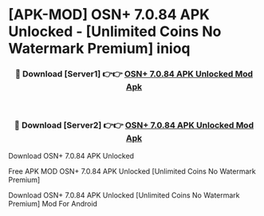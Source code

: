 # [APK-MOD] OSN+ 7.0.84 APK Unlocked - [Unlimited Coins No Watermark Premium] inioq



<div align="center">
<h3>🔴 Download [Server1] 👉👉 <a href="https://momento.my/?title=OSN+_7.0.84_APK_Unlocked">OSN+ 7.0.84 APK Unlocked Mod Apk</a></h3><br>

<h3>🔴 Download [Server2] 👉👉 <a href="https://momento.my/?title=OSN+_7.0.84_APK_Unlocked">OSN+ 7.0.84 APK Unlocked Mod Apk</a></h3>
</div>



Download OSN+ 7.0.84 APK Unlocked 

Free APK MOD OSN+ 7.0.84 APK Unlocked [Unlimited Coins No Watermark Premium]

Download OSN+ 7.0.84 APK Unlocked [Unlimited Coins No Watermark Premium] Mod For Android
